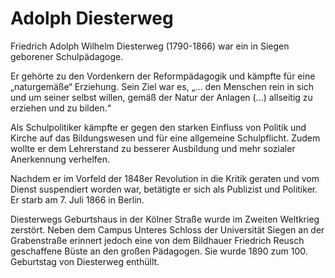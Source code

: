 # Adolph Diesterweg

Friedrich Adolph Wilhelm Diesterweg (1790-1866) war ein in Siegen geborener Schulpädagoge.

Er gehörte zu den Vordenkern der Reformpädagogik und kämpfte für eine „naturgemäße“ Erziehung. Sein Ziel war es, „... den Menschen rein in sich und um seiner selbst willen, gemäß der Natur der Anlagen (...) allseitig zu erziehen und zu bilden.“

Als Schulpolitiker kämpfte er gegen den starken Einfluss von Politik und Kirche auf das Bildungswesen und für eine allgemeine Schulpflicht. Zudem wollte er dem Lehrerstand zu besserer Ausbildung und mehr sozialer Anerkennung verhelfen.

Nachdem er im Vorfeld der 1848er Revolution in die Kritik geraten und vom Dienst suspendiert worden war, betätigte er sich als Publizist und Politiker. Er starb am 7. Juli 1866 in Berlin.

Diesterwegs Geburtshaus in der Kölner Straße wurde im Zweiten Weltkrieg zerstört.
Neben dem Campus Unteres Schloss der Universität Siegen an der Grabenstraße erinnert jedoch eine von dem Bildhauer Friedrich Reusch geschaffene Büste an den großen Pädagogen. Sie wurde 1890 zum 100. Geburtstag von Diesterweg enthüllt.
